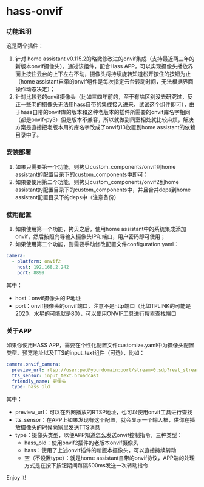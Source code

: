 # hass-onvif

### 功能说明

这是两个插件：

1. 针对 home assistant v0.115.2的略微修改过的onvif集成（支持最近两三年的新版本onvif摄像头），通过该组件，配合Hass APP，可以实现摄像头播放界面上按住云台的上下左右不动，摄像头将持续旋转知道松开按住的按钮为止（home assistant自带的onvif组件是每次指定云台转动时间，无法根据界面操作动态决定）；
2. 针对比较老的onvif摄像头（比如三四年前的，至于有啥区别没去研究过，反正一些老的摄像头无法用hass自带的集成接入进来，试试这个组件即可），由于hass自带的onvif库的版本和这种老版本的插件所需要的onvif库名字相同（都是onvif-py3）但是版本不兼容，所以就做到同室相处就比较麻烦，解决方案是直接把老版本用的库名字改成了onvif)13放置到home assistant的依赖目录中了。

### 安装部署

1. 如果只需要第一个功能，则拷贝custom_components/onvif到home assistant的配置目录下的custom_components中即可；
2. 如果要使用第二个功能，则拷贝custom_components/onvif2到home assistant的配置目录下的custom_components中，并且合并deps到home assistant配置目录下的deps中（注意备份）

### 使用配置

1. 如果使用第一个功能，拷贝之后，使用home assistant中的系统集成添加onvif，然后按照向导输入摄像头IP和端口，用户密码即可使用；
2. 如果使用第二个功能，则需要手动修改配置文件configuration.yaml：

``` yaml
camera:
  - platform: onvif2
    host: 192.168.2.242
    port: 8899
```

其中：

* host：onvif摄像头的IP地址
* port：onvif摄像头的onvif端口，注意不是http端口（比如TPLINK的可能是2020，水星的可能就是80），可以使用ONVIF工具进行搜索查找端口

### 关于APP

如果你使用HASS APP，需要在个性化配置文件customize.yaml中为摄像头配置类型、预览地址以及TTS的input_text组件（可选），比如：

``` yaml
camera.onvif_camera:
  preview_url: rtsp://user:pwd@yourdomain:port/stream=0.sdp?real_stream
  tts_sensor: input_text.broadcast
  friendly_name: 摄像头
  type: hass_old
```

其中：

* preview_url：可以在外网播放的RTSP地址，也可以使用onvif工具进行查找
* tts_sensor：在APP上如果发现有这个配置，就会显示一个输入框，供你在播放摄像头的时候向家里发送TTS消息
* type：摄像头类型，以便APP知道怎么发送onvif控制指令，三种类型：
  * hass_old：使用onvif2插件的老版本onvif摄像头
  * hass：使用了上述onvif插件的新版本摄像头，可以直接持续转动
  * 空（不设置type）：就是home assistant自带的onvif协议，APP端的处理方式是在按下按钮期间每隔500ms发送一次转动指令

Enjoy it!